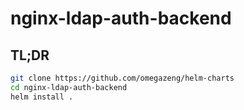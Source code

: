 # nginx-ldap-auth-backend

## TL;DR

```bash
git clone https://github.com/omegazeng/helm-charts
cd nginx-ldap-auth-backend
helm install .
```

